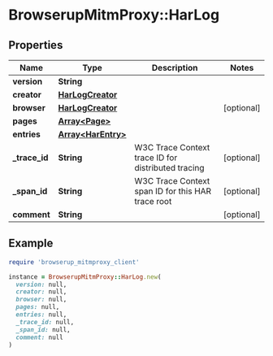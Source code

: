 # BrowserupMitmProxy::HarLog

## Properties

| Name | Type | Description | Notes |
| ---- | ---- | ----------- | ----- |
| **version** | **String** |  |  |
| **creator** | [**HarLogCreator**](HarLogCreator.md) |  |  |
| **browser** | [**HarLogCreator**](HarLogCreator.md) |  | [optional] |
| **pages** | [**Array&lt;Page&gt;**](Page.md) |  |  |
| **entries** | [**Array&lt;HarEntry&gt;**](HarEntry.md) |  |  |
| **_trace_id** | **String** | W3C Trace Context trace ID for distributed tracing | [optional] |
| **_span_id** | **String** | W3C Trace Context span ID for this HAR trace root | [optional] |
| **comment** | **String** |  | [optional] |

## Example

```ruby
require 'browserup_mitmproxy_client'

instance = BrowserupMitmProxy::HarLog.new(
  version: null,
  creator: null,
  browser: null,
  pages: null,
  entries: null,
  _trace_id: null,
  _span_id: null,
  comment: null
)
```

